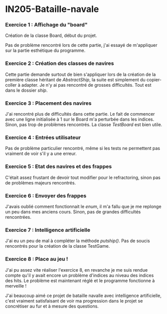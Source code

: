 # IN205-Bataille-navale

### Exercice 1 : Affichage du "board"
Création de la classe Board, début du projet.

Pas de problème rencontré lors de cette partie, j'ai essayé de m'appliquer sur la partie esthétique du programme.

### Exercice 2 : Création des classes de navires

Cette partie demande surtout de bien s'appliquer lors de la création de la première classe héritant de *AbstractShip*, la suite est simplement du copier-coller à adapter. Je n'y ai pas rencontré de grosses difficultés. Tout est dans le dossier *ship*.

### Exercice 3 : Placement des navires

J'ai rencontré plus de difficultés dans cette partie. Le fait de commencer avec une ligne initialisée à 1 sur le Board m'a perturbée dans les indices. Sinon, pas trop de problèmes rencontrés. La classe *TestBoard* est bien utile.

### Exercice 4 : Entrées utilisateur

Pas de problème particulier rencontré, même si les tests ne permettent pas vraiment de voir s'il y a une erreur.

### Exercice 5 : Etat des navires et des frappes

C'était assez frustant de devoir tout modifier pour le refractoring, sinon pas de problèmes majeurs rencontrés.

### Exercice 6 : Envoyer des frappes

J'avais oublié comment fonctionnait le *enum*, il m'a fallu que je me replonge un peu dans mes anciens cours. Sinon, pas de grandes difficultés rencontrées.
 
### Exercice 7 : Intelligence artificielle

J'ai eu un peu de mal à compléter la méthode *putship()*. Pas de soucis rencontrés pour la création de la classe TestGame.

### Exercice 8 : Place au jeu !

J'ai pu assez vite réaliser l'exercice 8, en revanche je me suis rendue compte qu'il y avait encore un problème d'indices au niveau des indices des hits. Le problème est maintenant réglé et le programme fonctionne à merveille !

J'ai beaucoup aimé ce projet de bataille navalle avec intelligence artificielle, c'est vraiment satisfaisant de voir ma progression dans le projet se concrétiser au fur et à mesure des questions.